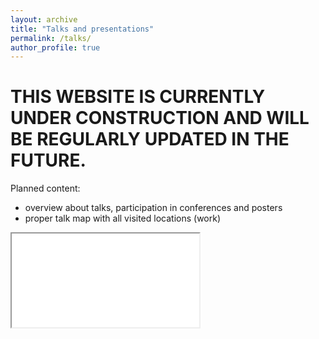 ```yaml
---
layout: archive
title: "Talks and presentations"
permalink: /talks/
author_profile: true
---
```


# THIS WEBSITE IS CURRENTLY UNDER CONSTRUCTION AND WILL BE REGULARLY UPDATED IN THE FUTURE.

Planned content:
* overview about talks, participation in conferences and posters
* proper talk map with all visited locations (work)

<iframe src="/talkmap/map.html" class="talkmap"></iframe> 
